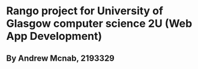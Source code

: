 # Rango project for University of Glasgow computer science 2U (Web App Development)


## By Andrew Mcnab, 2193329

